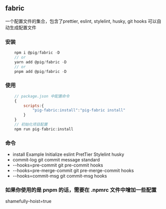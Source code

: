 ## fabric

一个配置文件的集合，包含了prettier, eslint, stylelint, husky, git hooks 可以自动生成配置文件

### 安装

```js
    npm i @pig/fabric -D
    // or
    yarn add @pig/fabric -D
    // or
    pnpm add @pig/fabric -D
```

### 使用

```js
    // package.json 中配置命令
    {
        scripts:{
            "pig-fabric:install":"pig-fabric install"
        }
    }
    // 初始化项目配置
    npm run pig-fabric:install
```

### 命令

-   install Example Initialize eslint PretTier Stylelint husky
-   commit-log git commit message standard
-   --hooks=pre-commit git pre-commit hooks
-   --hooks=pre-merge-commit git pre-merge-commit hooks
-   --hooks=commit-msg git commit-msg hooks

### 如果你使用的是 pnpm 的话，需要在 .npmrc 文件中增加一些配置

shamefully-hoist=true
